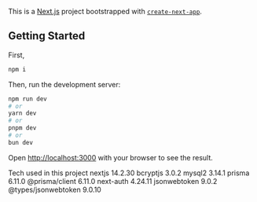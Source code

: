 This is a [Next.js](https://nextjs.org) project bootstrapped with [`create-next-app`](https://nextjs.org/docs/app/api-reference/cli/create-next-app).

## Getting Started

First,

```bash
npm i
```

Then, run the development server:

```bash
npm run dev
# or
yarn dev
# or
pnpm dev
# or
bun dev
```

Open [http://localhost:3000](http://localhost:3000) with your browser to see the result.

Tech used in this project 
nextjs 14.2.30
bcryptjs 3.0.2
mysql2 3.14.1
prisma 6.11.0
@prisma/client 6.11.0
next-auth 4.24.11
jsonwebtoken 9.0.2
@types/jsonwebtoken 9.0.10
